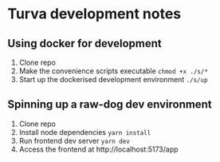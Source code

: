 # Turva development notes

## Using docker for development

1. Clone repo
2. Make the convenience scripts executable
   `chmod +x ./s/*`
3. Start up the dockerised development environment
   `./s/up`

## Spinning up a raw-dog dev environment

1.  Clone repo
2.  Install node dependencies
    `yarn install`
3.  Run frontend dev server
    `yarn dev`
4.  Access the frontend at http://localhost:5173/app
